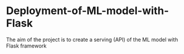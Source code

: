 # Deployment-of-ML-model-with-Flask
The aim of the project is to create a serving (API) of the ML model with Flask framework

